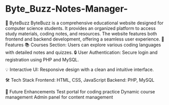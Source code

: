 # Byte_Buzz-Notes-Manager-
🚀 ByteBuzz
ByteBuzz is a comprehensive educational website designed for computer science students. It provides an organized platform to access study materials, coding notes, and resources. The website features both frontend and backend development, offering a seamless user experience.
🌟 Features
📚 Courses Section: Users can explore various coding languages with detailed notes and quizzes.
🔒 User Authentication: Secure login and registration using PHP and MySQL.

💡 Interactive UI: Responsive design with a clean and intuitive interface.

🛠 Tech Stack
Frontend: HTML, CSS, JavaScript
Backend: PHP, MySQL

📌 Future Enhancements
Test portal for coding practice
Dynamic course management
Admin panel for content management

